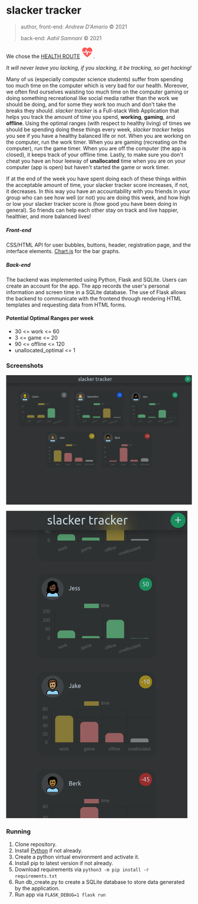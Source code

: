 # slacker tracker

> author, front-end: *Andrew D'Amario* © 2021
> 
> back-end: *Aahil Samnani* © 2021

We chose the [HEALTH ROUTE](https://hackthevalley.io/) ![](static/factions-health.png).

*It will never leave you lacking, if you slacking, it be tracking, so get hacking!*

Many of us (especially computer science students) suffer from spending too much time on the computer which is very bad for our health. Moreover, we often find ourselves waisting too much time on the computer gaming or doing something recreational like social media rather than the work we should be doing, and for some they work too much and don't take the breaks they should. *slacker tracker* is a Full-stack Web Application that helps you track the amount of time you spend, **working**, **gaming**, and **offline**. Using the optimal ranges (with respect to healthy living) of times we should be spending doing these things every week, *slacker tracker* helps you see if you have a healthy balanced life or not. When you are working on the computer, run the work timer. When you are gaming (recreating on the computer), run the game timer. When you are off the computer (the app is closed), it keeps track of your offline time. Lastly, to make sure you don't cheat you have an hour leeway of **unallocated** time when you are on your computer (app is open) but haven't started the game or work timer.

If at the end of the week you have spent doing each of these things within the acceptable amount of time, your slacker tracker score increases, if not, it decreases. In this way you have an accountability with you friends in your group who can see how well (or not) you are doing this week, and how high or low your slacker tracker score is (how good you have been doing in general). So friends can help each other stay on track and live happier, healthier, and more balanced lives!


##### Front-end

CSS/HTML API for user bubbles, buttons, header, registration page, and the interface elements. [Chart.js](https://www.chartjs.org/) for the bar graphs.

##### Back-end

The backend was implemented using Python, Flask and SQLite. Users can create an account for the app. The app records the user's personal information and screen time in a SQLite database. The use of Flask allows the backend to communicate with the frontend through rendering HTML templates and requesting data from HTML forms.

#### Potential Optimal Ranges per week
- 30 <= work <= 60
- 3 <= game <= 20
- 90 <= offline <= 120
- unallocated_optimal <= 1

### Screenshots

![](static/scrnli_10_17_2021_2-39-03%20AM.png)

![](static/scrnli_10_17_2021_2-39-56%20AM.png)


### Running 

1. Clone repository.
2. Install [Python](https://www.python.org/downloads/) if not already.
3. Create a python virtual environment and activate it.
4. Install pip to latest version if not already.
5. Download requirements via `python3 -m pip install -r requirements.txt`
6. Run db_create.py to create a SQLite database to store data generated by the application.
7. Run app via `FLASK_DEBUG=1 flask run`



